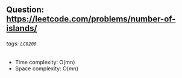 ## Question: https://leetcode.com/problems/number-of-islands/
###### tags: `LC0200`

* Time complexity: O(mn)
* Space complexity: O(mn)